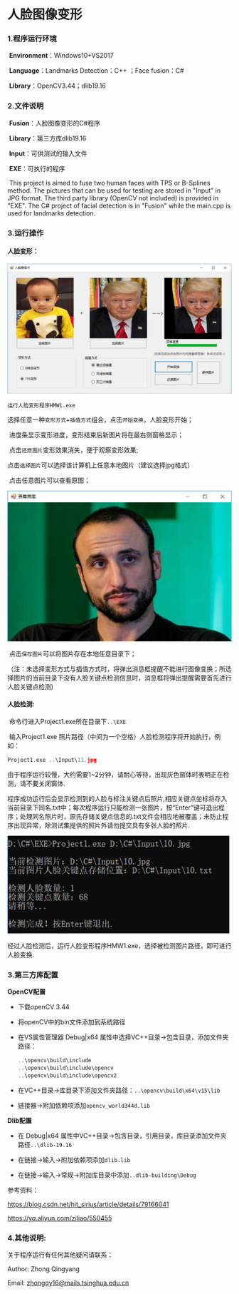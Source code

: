 # 人脸图像变形

### 1.程序运行环境

​	**Environment**：Windows10+VS2017

​	**Language**：Landmarks Detection：C++ ；Face fusion：C#

​	**Library**：OpenCV3.44；dlib19.16	

### 2.文件说明

​        **Fusion**：人脸图像变形的C#程序

​        **Library**：第三方库dlib19.16

​        **Input**：可供测试的输入文件

​        **EXE**：可执行的程序

​	This project is aimed to fuse two human faces with TPS or B-Splines method. The pictures that can be used for testing are stored in  "Input" in JPG format. The third party library (OpenCV not included) is provided in  "EXE". The C# project of facial detection is in "Fusion" while the main.cpp is used for landmarks detection.

### 3.运行操作

#### **人脸变形**：

![](./1.png)

   	运行人脸变形程序HMW1.exe     

​	选择任意一种`变形方式`+`插值方式`组合，点击`开始变换`，人脸变形开始；

​        进度条显示变形进度，变形结束后新图片将在最右侧窗格显示；

​        点击`还原图片`变形效果消失，便于观察变形效果;

​        点击`选择图片`可以选择该计算机上任意本地图片（建议选择jpg格式）

​        点击任意图片可以查看原图；

![](./2.png)

​        点击`保存图片`可以将图片存在本地任意目录下；

​      （注：未选择变形方式与插值方式时，将弹出消息框提醒不能进行图像变换；所选择图片的当前目录下没有人脸关键点检测信息时，消息框将弹出提醒需要首先进行人脸关键点检测)

#### **人脸检测:**

​        命令行进入Project1.exe所在目录下`..\EXE`

​        输入Project1.exe 照片路径（中间为一个空格）人脸检测程序将开始执行，例如：

~~~C++
Project1.exe ..\Input\11.jpg
~~~

​        由于程序运行较慢，大约需要1~2分钟，请耐心等待，出现灰色窗体时表明正在检测，请不要关闭窗体.

​        程序成功运行后会显示检测到的人脸与标注关键点后照片,相应关键点坐标将存入当前目录下同名.txt中；每次程序运行只能检测一张图片，按“Enter”键可退出程序；处理同名照片时，原先存储关键点信息的.txt文件会相应地被覆盖；未防止程序出现异常，除测试集提供的照片外请勿提交具有多张人脸的照片.

![](./3.png)

​        经过人脸检测后，运行人脸变形程序HMW1.exe，选择被检测图片路径，即可进行人脸变换.

### 3.第三方库配置

**OpenCV配置**

- 下载openCV 3.44

- 将openCV中的bin文件添加到系统路径

- 在VS属性管理器 Debug|x64 属性中选择VC++目录->包含目录，添加文件夹路径：

  ~~~C++
  ..\opencv\build\include
  ..\opencv\build\include\opencv
  ..\opencv\build\include\opencv2
  ~~~

- 在VC++目录->库目录下添加文件夹路径：`..\opencv\build\x64\v15\lib`

- 链接器->附加依赖项添加`opencv_world344d.lib`

**Dlib配置**

- 在 Debug|x64 属性中VC++目录->包含目录，引用目录，库目录添加文件夹路径`..\dlib-19.16`

- 在链接->输入->附加依赖项添加`dlib.lib`
- 在链接->输入->常规->附加库目录中添加`..dlib-building\Debug`

 参考资料：

https://blog.csdn.net/hit_sirius/article/details/79166041

https://yq.aliyun.com/ziliao/550455

### **4.其他说明:**

关于程序运行有任何其他疑问请联系：

Author: Zhong Qingyang 

Email:  [zhongqy16@mails.tsinghua.edu.cn]()  
